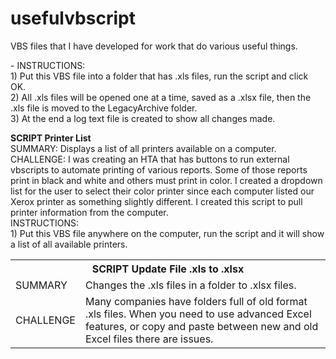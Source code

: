 # usefulvbscript

VBS files that I have developed for work that do various useful things.

<table>
  <th colspan="2">SCRIPT Update File .xls to .xlsx</th>
  <tr><td>SUMMARY</td><td>Changes the .xls files in a folder to .xlsx files.</td></tr>
  <tr><td>CHALLENGE</td><td>Many companies have folders full of old format .xls files. When you need to use advanced Excel features, or copy and paste between new and old Excel files there are issues.</td></tr>
- INSTRUCTIONS:
<br>1) Put this VBS file into a folder that has .xls files, run the script and click OK.
<br>2) All .xls files will be opened one at a time, saved as a .xlsx file, then the .xls file is moved to the LegacyArchive folder.
<br>3) At the end a log text file is created to show all changes made.

<b>SCRIPT Printer List</b>
<br>SUMMARY: Displays a list of all printers available on a computer. 
<br>CHALLENGE: I was creating an HTA that has buttons to run external vbscripts to automate printing of various reports. Some of those reports print in black and white and others must print in color. I created a dropdown list for the user to select their color printer since each computer listed our Xerox printer as something slightly different. I created this script to pull printer information from the computer.
<br>INSTRUCTIONS:
<br>1) Put this VBS file anywhere on the computer, run the script and it will show a list of all available printers.
